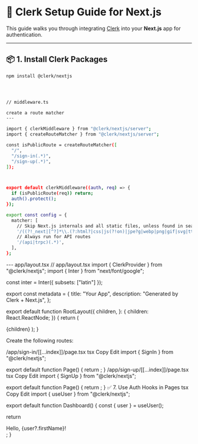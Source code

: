 # 🔐 Clerk Setup Guide for Next.js

This guide walks you through integrating [Clerk](https://clerk.dev) into your **Next.js** app for authentication.

---

## 📦 1. Install Clerk Packages

```bash
npm install @clerk/nextjs




// middleware.ts

create a route matcher
---

import { clerkMiddleware } from "@clerk/nextjs/server";
import { createRouteMatcher } from "@clerk/nextjs/server";

const isPublicRoute = createRouteMatcher([
  "/",
  "/sign-in(.*)",
  "/sign-up(.*)",
]);



export default clerkMiddleware((auth, req) => {
  if (isPublicRoute(req)) return;
  auth().protect();
});

export const config = {
  matcher: [
    // Skip Next.js internals and all static files, unless found in search params
    '/((?!_next|[^?]*\\.(?:html?|css|js(?!on)|jpe?g|webp|png|gif|svg|ttf|woff2?|ico|csv|docx?|xlsx?|zip|webmanifest)).*)',
    // Always run for API routes
    '/(api|trpc)(.*)',
  ],
};
```

--- app/layout.tsx
// app/layout.tsx
import { ClerkProvider } from "@clerk/nextjs";
import { Inter } from "next/font/google";

const inter = Inter({ subsets: ["latin"] });

export const metadata = {
title: "Your App",
description: "Generated by Clerk + Next.js",
};

export default function RootLayout({
children,
}: {
children: React.ReactNode;
}) {
return (
<ClerkProvider>

<html lang="en">
<body className={inter.className}>{children}</body>
</html>
</ClerkProvider>
);
}

Create the following routes:

/app/sign-in/[[...index]]/page.tsx
tsx
Copy
Edit
import { SignIn } from "@clerk/nextjs";

export default function Page() {
return <SignIn />;
}
/app/sign-up/[[...index]]/page.tsx
tsx
Copy
Edit
import { SignUp } from "@clerk/nextjs";

export default function Page() {
return <SignUp />;
}
✅ 7. Use Auth Hooks in Pages
tsx
Copy
Edit
import { useUser } from "@clerk/nextjs";

export default function Dashboard() {
const { user } = useUser();

return <div>Hello, {user?.firstName}!</div>;
}
